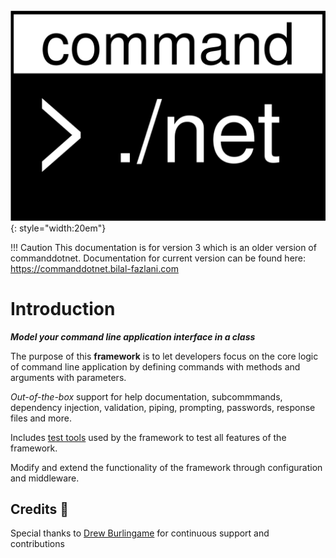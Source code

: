 ![logo](./img/logo.svg){: style="width:20em"}

!!! Caution 
    This documentation is for version 3 which is an older version of commanddotnet. Documentation for current version can be found here: https://commanddotnet.bilal-fazlani.com

# Introduction

***Model your command line application interface in a class***

The purpose of this **framework** is to let developers focus on the core logic of command line application by defining commands with methods and arguments with parameters. 

*Out-of-the-box* support for help documentation, subcommmands, dependency injection, validation, piping, prompting, passwords, response files and more. 

Includes [test tools](TestTools/overview.md) used by the framework to test all features of the framework.

Modify and extend the functionality of the framework through configuration and middleware.

## Credits 🎉

Special thanks to [Drew Burlingame](https://github.com/drewburlingame) for continuous support and contributions
